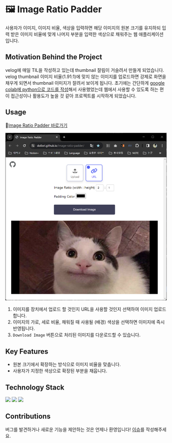 # 🖼️ Image Ratio Padder
사용자가 이미지, 이미지 비율, 색상을 입력하면 해당 이미지의 원본 크기를 유지하되 입력 받은 이미지 비율에 맞게 나머지 부분을 입력한 색상으로 채워주는 웹 애플리케이션입니다.

## Motivation Behind the Project
velog에 매일 TIL을 작성하고 있는데 thumbnail 잘림이 거슬려서 만들게 되었습니다. velog thumbnail 이미지 비율(1.91:1)에 맞지 않는 이미지를 업로드하면 강제로 화면을 채우게 되면서 thumbnail 이미지가 잘려서 보이게 됩니다.
초기에는 간단하게 [google colab에 python으로 코드를 작성](https://colab.research.google.com/drive/1IagwBSuHEUcfWeuASyWGF61sLjHKUKwK#scrollTo=Fua4pold15aP)해서 사용했었는데 웹에서 사용할 수 있도록 하는 편이 접근성이나 활용도가 높을 것 같아 프로젝트를 시작하게 되었습니다.

## Usage
🔗[Image Ratio Padder 바로가기](https://do0ori.github.io/image-ratio-padder/)

![image-ratio-padder-preview](image-ratio-padder-preview.png)
1. 이미지를 장치에서 업로드 할 것인지 URL을 사용할 것인지 선택하여 이미지 업로드합니다.
2. 이미지의 가로, 세로 비율, 채워질 때 사용될 (배경) 색상을 선택하면 이미지에 즉시 반영됩니다.
3. `Download Image` 버튼으로 처리된 이미지를 다운로드할 수 있습니다.

## Key Features
- 원본 크기에서 확장하는 방식으로 이미지 비율을 맞춥니다.
- 사용자가 지정한 색상으로 확장된 부분을 채웁니다.

## Technology Stack
<p>
    <img src="https://img.shields.io/badge/html-E34F26?style=for-the-badge&logo=html5&logoColor=white">
    <img src="https://img.shields.io/badge/CSS-1572B6?style=for-the-badge&logo=CSS3&logoColor=white">
    <img src="https://img.shields.io/badge/JavaScript-F7DF1E?style=for-the-badge&logo=JavaScript&logoColor=black">
</p>

## Contributions
버그를 발견하거나 새로운 기능을 제안하는 것은 언제나 환영입니다! [이슈](https://github.com/do0ori/image-ratio-padder/issues)를 작성해주세요.
